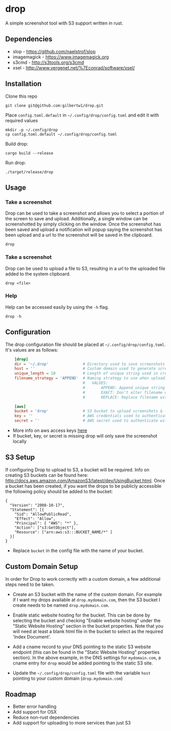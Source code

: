 drop
====

A simple screenshot tool with S3 support written in rust.


Dependencies
------------

* slop - https://github.com/naelstrof/slop
* imagemagick - https://www.imagemagick.org
* s3cmd - http://s3tools.org/s3cmd
* xsel - http://www.vergenet.net/%7Econrad/software/xsel/


Installation
------------

Clone this repo

    git clone git@github.com:gilbertw1/drop.git

Place ```config.toml.default``` in ```~/.config/drop/config.toml``` and edit it with required values

    mkdir -p ~/.config/drop
    cp config.toml.default ~/.config/drop/config.toml
    
Build drop:

    cargo build --release
  
Run drop:

    ./target/release/drop

Usage
-----

### Take a screenshot

Drop can be used to take a screenshot and allows you to select a portion of the screen to save and upload. Additionally, a single window can be screenshotted by simply clicking on the window. Once the screenshot has been saved and upload a notification will popup saying the screenshot has been upload and a url to the screenshot will be saved in the clipboard.

    drop
    

### Take a screenshot
   
Drop can be used to upload a file to S3, resulting in a url to the uploaded file added to the system clipboard.

    drop <file>


### Help

Help can be accessed easily by using the ```-h``` flag.

    drop -h

Configuration
-------------

The drop configuration file should be placed at ```~/.config/drop/config.toml```. It's values are as follows:

```toml
    [drop]
    dir = '~/.drop'               # Directory used to save screenshots (DEFAULT: ~/.drop)
    host = ''                     # Custom domain used to generate screenshot links (DEFAULT: empty)
    unique_length = 10            # Length of unique string used in creating filenames (DEFAULT: 10)
    filename_strategy = 'APPEND'  # Naming strategy to use when uploading file (DEFAULT: APPEND)
                                  #   VALUES:           
                                  #       APPEND: Append unique string to filename
                                  #       EXACT: Don't alter filename when uploading
                                  #       REPLACE: Replace filename with unique string

    [aws]
    bucket = 'drop'               # S3 bucket to upload screenshots & files to (DEFAULT: empty)
    key = ''                      # AWS credentials used to authenticate with S3 (DEFAULT: empty)
    secret = ''                   # AWS secret used to authenticate with S3 (DEFAULT: empty)
```

* More info on aws access keys [here](https://aws.amazon.com/developers/access-keys/)
* If bucket, key, or secret is missing drop will only save the screenshot locally

S3 Setup
--------

If configuring Drop to upload to S3, a bucket will be required. Info on creating S3 buckets can be found here: http://docs.aws.amazon.com/AmazonS3/latest/dev/UsingBucket.html. Once a bucket has been created, if you want the drops to be publicly accessible the following policy should be added to the bucket:

    {
      "Version": "2008-10-17",
      "Statement": [{
        "Sid": "AllowPublicRead",
        "Effect": "Allow",
        "Principal": { "AWS": "*" },
        "Action": ["s3:GetObject"],
        "Resource": ["arn:aws:s3:::BUCKET_NAME/*" ]
      }]
    }
    
* Replace ```bucket``` in the config file with the name of your bucket.


Custom Domain Setup
-------------------

In order for Drop to work correctly with a custom domain, a few additional steps need to be taken.

* Create an S3 bucket with the name of the custom domain. For example if I want my drops available at ```drop.mydomain.com```, then the S3 bucket I create needs to be named ```drop.mydomain.com```.

* Enable static website hosting for the bucket. This can be done by selecting the bucket and checking "Enable website hosting" under the "Static Website Hosting" section in the bucket properties. Note that you will need at least a blank html file in the bucket to select as the required 'Index Document'.

* Add a cname record to your DNS pointing to the static S3 website endpoint (this can be found in the "Static Website Hosting" properties section). In the above example, in the DNS settings for ```mydomain.com```, a cname entry for ```drop``` would be added pointing to the static S3 site.

* Update the ```~/.config/drop/config.toml``` file with the variable ```host``` pointing to your custom domain (```drop.mydomain.com```)


Roadmap
-------
* Better error handling
* Add support for OSX
* Reduce non-rust dependencies
* Add support for uploading to more services than just S3
